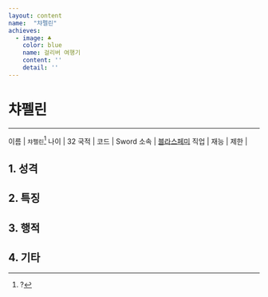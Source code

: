 ```yaml
---
layout: content
name:  "챠펠린"
achieves:
  - image: ♣
    color: blue
    name: 걸리버 여행기
    content: ''
    detail: ''
---
```

# 챠펠린
---
>  

이름 | `챠펠린`[^name]
나이 | 32
국적 |
코드 | Sword
소속 | [블라스페미](../../influence/blasfemy)
직업 |
재능 |
제한 |

## 1. 성격

## 2. 특징


## 3. 행적


## 4. 기타

[^name]: ?
